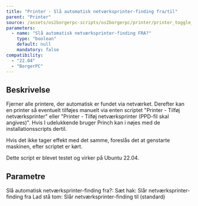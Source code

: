 ```yaml
---
title: "Printer - Slå automatisk netværksprinter-finding fra/til"
parent: "Printer"
source: /assets/os2borgerpc-scripts/os2borgerpc/printer/printer_toggle_network_discovery.sh
parameters:
  - name: "Slå automatisk netværksprinter-finding FRA?"
    type: "boolean"
    default: null
    mandatory: false
compatibility:  
  - "22.04"
  - "BorgerPC"
---
```


## Beskrivelse
Fjerner alle printere, der automatisk er fundet via netværket.
Derefter kan en printer så eventuelt tilføjes manuelt via enten scriptet "Printer - Tilføj netværksprinter" eller "Printer - Tilføj netværksprinter (PPD-fil skal angives)".
Hvis I udelukkende bruger Princh kan i nøjes med de installationsscripts dertil.

Hvis det ikke tager effekt med det samme, foreslås det at genstarte maskinen, efter scriptet er kørt.

Dette script er blevet testet og virker på Ubuntu 22.04.

## Parametre
  Slå automatisk netværksprinter-finding fra?:
    Sæt hak: Slår netværksprinter-finding fra
    Lad stå tom: Slår netværksprinter-finding til (standard)